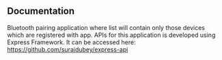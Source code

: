 ## Documentation

Bluetooth pairing application where list will contain only those devices which are registered with app. 
APIs for this application is developed using Express Framework. It can be accessed here: https://github.com/surajdubey/express-api
